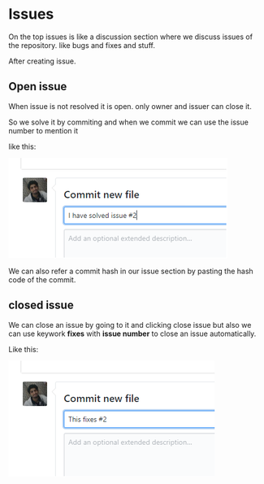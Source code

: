 # Issues
On the top issues is like a discussion section where we discuss issues of the repository. like bugs and fixes and stuff.

After creating issue. 

## Open issue
When issue is not resolved it is open. only owner and issuer can close it.

So we solve it by commiting and when we commit we can use the issue number to mention it 

like this:

![issue](https://github.com/Habib0308/Git-And-Github/blob/master/images/issue.png)

We can also refer a commit hash in our issue section by pasting the hash code of the commit. 

## closed issue
We can close an issue by going to it and clicking close issue but also we can use keywork **fixes** with **issue number** to close an issue automatically.

Like this:

![fixes](https://github.com/Habib0308/Git-And-Github/blob/master/images/fixes.png)
